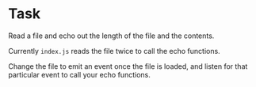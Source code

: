 # Task

Read a file and echo out the length of the file and the contents.

Currently `index.js` reads the file twice to call the echo functions.

Change the file to emit an event once the file is loaded, and listen for that particular event to call your echo functions.